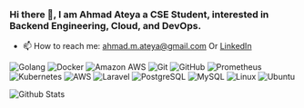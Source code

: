 ### Hi there 👋, I am Ahmad Ateya a CSE Student, interested in Backend Engineering, Cloud, and DevOps.


- 📫 How to reach me: ahmad.m.ateya@gmail.com Or [LinkedIn](https://www.linkedin.com/in/ahmadateya/)

<!-- [![Years Badge](https://badges.pufler.dev/years/ahmadateya)](https://badges.pufler.dev)-->

![Golang](https://img.shields.io/badge/-Golang-gray?style=flat-square&logo=Go)
![Docker](https://img.shields.io/badge/-Docker-black?style=flat-square&logo=docker)
![Amazon AWS](https://img.shields.io/badge/Amazon%20AWS-232F3E?style=flat-square&logo=amazon-aws)
![Git](https://img.shields.io/badge/-Git-black?style=flat-square&logo=git)
![GitHub](https://img.shields.io/badge/-GitHub-181717?style=flat-square&logo=github)
![Prometheus](https://img.shields.io/badge/-Prometheus-gray?style=flat-square&logo=Prometheus)
![Kubernetes](https://img.shields.io/badge/-Kubernetes-gray?style=flat-square&logo=kubernetes)
![AWS](https://img.shields.io/badge/Amazon%20AWS-232F3E?style=flat-square&logo=amazon-aws)
![Laravel](https://img.shields.io/badge/-Laravel-red?style=flat-square&logo=Laravel)
![PostgreSQL](https://img.shields.io/badge/-PostgreSQL-336791?style=flat-square&logo=postgresql)
![MySQL](https://img.shields.io/badge/-MySQL-gray?style=flat-square&logo=mysql)
![Linux](https://img.shields.io/badge/-Linux-gray?style=flat-square&logo=linux)
![Ubuntu](https://img.shields.io/badge/-Ubuntu-gray?style=flat-square&logo=ubuntu)



![Github Stats](https://github-readme-stats.vercel.app/api?username=ahmadateya&count_private=true&show_icons=true&include_all_commits=true&theme=dark)


<!-- Un wanted stats -->
<!-- ![Top Langs](https://github-readme-stats.vercel.app/api/top-langs/?username=ahmadateya&hide=TeX&layout=compact) -->
